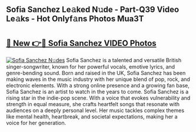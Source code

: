 ## Sofia Sanchez Le𝚊ked N𝚞de - Part-Q39 Video Le𝚊ks - Hot Onlyf𝚊ns Photos Mua3T

# <h2><a href="http://ac12234.deff.icu/?id=Sofia+Sanchez">🔗 New 👉🔴 Sofia Sanchez VIDEO Photos</a></h2>

[![Sofia Sanchez N𝚞des](https://i.imgur.com/rIISA9y.gif)](http://ac12234.deff.icu/?id=Sofia+Sanchez)
Sofia Sanchez is a talented and versatile British singer-songwriter, known for her powerful vocals, emotive lyrics, and genre-bending sound. Born and raised in the UK, Sofia Sanchez has been making waves in the music industry with her unique blend of pop, rock, and electronic elements. With a strong online presence and a growing fan base, Sofia Sanchez is an artist to watch in the years to come. Sofia Sanchez is a rising star in the indie-pop scene. With a voice that evokes vulnerability and strength in equal measure, she crafts heartfelt songs that resonate with audiences on a deeply personal level. Her music tackles complex themes like mental health, heartbreak, and societal expectations, making her a voice for her generation.

